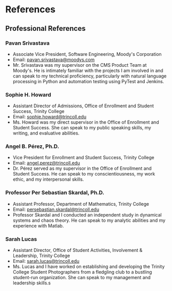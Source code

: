 # References

## Professional References

### Pavan Srivastava
* Associate Vice President, Software Engineering, Moody's Corporation
* Email: [pavan.srivastava@moodys.com](mailto:pavan.srivastava@moodys.com)
* Mr. Srivastava was my supervisor on the CMS Product Team at Moody's. He is intimately familiar with the projects I am involved in and can speak to my technical proficiency, particularly with natural language processing in Python and automation testing using PyTest and Jenkins.

### Sophie H. Howard
* Assistant Director of Admissions, Office of Enrollment and Student Success, Trinity College
* Email: [sophie.howard@trincoll.edu](mailto:sophie.howard@trincoll.edu)
* Ms. Howard was my direct supervisor in the Office of Enrollment and Student Success. She can speak to my public speaking skills, my writing, and evaluative abilities.

### Angel B. Pérez, Ph.D.
* Vice President for Enrollment and Student Success, Trinity College
* Email: [angel.perez@trincoll.edu](mailto:angel.perez@trincoll.edu)
* Dr. Pérez served as my supervisor in the Office of Enrollment and Student Success. He can speak to my conscientiousness, my work ethic, and my interpersonal skills.

### Professor Per Sebastian Skardal, Ph.D.
* Assistant Professor, Department of Mathematics, Trinity College
* Email: [persebastian.skardal@trincoll.edu](mailto:persebastian.skardal@trincoll.edu)
* Professor Skardal and I conducted an independent study in dynamical systems and chaos theory. He can speak to my analytic abilities and my experience with Matlab.

### Sarah Lucas
* Assistant Director, Office of Student Activities, Involvement & Leadership, Trinity College
* Email: [sarah.lucas@trincoll.edu](mailto:sarah.lucas@trincoll.edu)
* Ms. Lucas and I have worked on establishing and developing the Trinity College Student Photographers from a fledgling club to a bustling student-run organization. She can speak to my management and leadership skills.s
